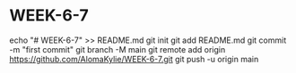 # WEEK-6-7
echo "# WEEK-6-7" >> README.md
git init
git add README.md
git commit -m "first commit"
git branch -M main
git remote add origin https://github.com/AlomaKylie/WEEK-6-7.git
git push -u origin main
